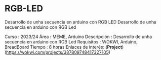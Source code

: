 # RGB-LED
Desarrollo de unha secuencia en arduino con RGB LED
Desarrollo de unha secuencia en arduino con RGB Led

Curso       : 2023/24
Área        : MEME, Arduino
Descripción : Desarrollo de unha secuencia en arduino con RGB Led
Requisitos  : WOKWI, Arduino, BreadBoard
Tiempo      : 8 horas
Enlaces de interés: (**Project**)(https://wokwi.com/projects/387809748417327105)
